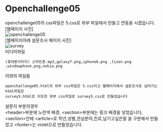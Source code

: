 # Openchallenge05
openchallenge05의 css파일은 5.css로 외부 파일에서 만들고 연동을 시켰습니다.
</br>
[웹페이지 사진]
</br>
![openchallenge05](https://github.com/kim-do-kyun/web_programming_class/assets/70315428/08f76ce6-e8d3-4e0e-801b-341f4111df27)
</br>
[웹페이지아래 설문조사 페이지 사진]
</br>
![survey](https://github.com/kim-do-kyun/web_programming_class/assets/70315428/4e231b53-ef6e-4a84-944c-a8a3e1ce33da)
</br>
미디어파일
```
(휴대폰이미지) 스마트폰.mp3,galaxy7.png,iphone6.png ,tizen.png ,windowphone.png,nokia.png
```
이외의 파일들
```
openchallenge05.html의 외부 css파일은 5.css이고 웹페이지에서 설문조사로 넘어가는 html파일은
survey5.html로 이또한 외부 css파일로 survey5.css로 만들었습니다
```

설문지 부분의경우
</br>
&#60;header&#62;부분에 노란색 배경,
&#60;section&#62;부분에는 핑크 배경을 넣었습니다,
&#60;section&#62;안에 &#60;article&#62;로 학년,성별,관심분야,진로,남기고싶은말 을 구분해서 만들었고 &#60;footer&#62;는 violet으로 만들었습니다.
